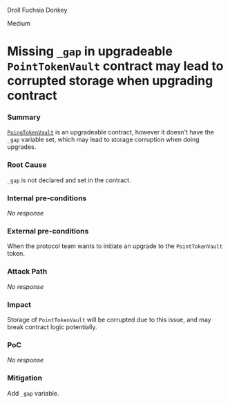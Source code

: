Droll Fuchsia Donkey

Medium

# Missing `_gap` in upgradeable `PointTokenVault` contract may lead to corrupted storage when upgrading contract

### Summary

[`PoingTokenVault`](https://github.com/sherlock-audit/2024-07-sense-points-marketplace/blob/main/point-tokenization-vault/contracts/PointTokenVault.sol#L21) is an upgradeable contract, however it doesn't have the `_gap` variable set, which may lead to storage corruption when doing upgrades.

### Root Cause

`_gap` is not declared and set in the contract.

### Internal pre-conditions

_No response_

### External pre-conditions

When the protocol team wants to initiate an upgrade to the `PointTokenVault` token.

### Attack Path

_No response_

### Impact

Storage of `PointTokenVault` will be corrupted due to this issue, and may break contract logic potentially.

### PoC

_No response_

### Mitigation

Add `_gap` variable.